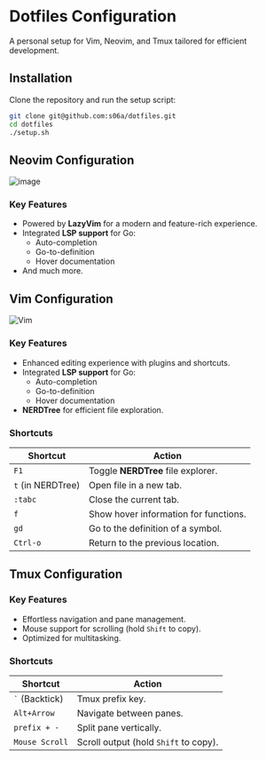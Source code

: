 # **Dotfiles Configuration**

A personal setup for Vim, Neovim, and Tmux tailored for efficient development.

## **Installation**

Clone the repository and run the setup script:

```bash
git clone git@github.com:s06a/dotfiles.git
cd dotfiles
./setup.sh
```

## **Neovim Configuration**

![image](https://github.com/user-attachments/assets/75b917d4-350e-4311-a737-2bfe288e1f49)

### **Key Features**
- Powered by **LazyVim** for a modern and feature-rich experience.
- Integrated **LSP support** for Go:
  - Auto-completion
  - Go-to-definition
  - Hover documentation
- And much more.

## **Vim Configuration**

![Vim](https://github.com/user-attachments/assets/41b8a0ff-87d6-42cb-be8b-c6d099ee9094)

### **Key Features**
- Enhanced editing experience with plugins and shortcuts.
- Integrated **LSP support** for Go:
  - Auto-completion
  - Go-to-definition
  - Hover documentation
- **NERDTree** for efficient file exploration.

### **Shortcuts**
| Shortcut      | Action                                  |
|---------------|-----------------------------------------|
| `F1`          | Toggle **NERDTree** file explorer.      |
| `t` (in NERDTree) | Open file in a new tab.              |
| `:tabc`       | Close the current tab.                 |
| `f`           | Show hover information for functions.   |
| `gd`          | Go to the definition of a symbol.       |
| `Ctrl-o`      | Return to the previous location.        |

## **Tmux Configuration**

### **Key Features**
- Effortless navigation and pane management.
- Mouse support for scrolling (hold `Shift` to copy).
- Optimized for multitasking.

### **Shortcuts**
| Shortcut             | Action                                      |
|----------------------|---------------------------------------------|
| `` ` `` (Backtick)   | Tmux prefix key.                           |
| `Alt+Arrow`          | Navigate between panes.                    |
| `prefix + -`         | Split pane vertically.                     |
| `Mouse Scroll`       | Scroll output (hold `Shift` to copy).       |
